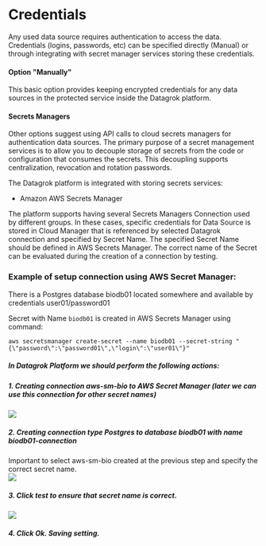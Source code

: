 # Credentials

Any used data source requires authentication to access the data. 
Credentials (logins, passwords, etc) can be specified directly (Manual) or through integrating with secret manager services storing these credentials.

#### Option "Manually"

This basic option provides keeping encrypted credentials for any data sources in the protected service inside the Datagrok platform.

#### Secrets Managers  

Other options suggest using API calls to cloud secrets managers for authentication data sources.
The primary purpose of a secret management services is to allow you to decouple storage of secrets from the code or configuration that consumes the secrets. This decoupling supports centralization, revocation and rotation passwords.

The Datagrok platform is integrated with storing secrets services:

* Amazon AWS Secrets Manager

The platform supports having several Secrets Managers Connection used by different groups.
In these cases, specific credentials for Data Source is stored in Cloud Manager that is referenced by selected Datagrok connection and specified by Secret Name.
The specified Secret Name should be defined in AWS Secrets Manager. 
The correct name of the Secret can be evaluated during the creation of a connection by testing. 

### Example of setup connection using AWS Secret Manager:

There is a Postgres database biodb01 located somewhere and available by credentials user01/password01

Secret with Name `biodb01` is created in AWS Secrets Manager using command:

```aws secretsmanager create-secret --name biodb01 --secret-string "{\"password\":\"password01\",\"login\":\"user01\"}"```


##### In Datagrok Platform we should perform the following actions:
##### 1. Creating connection aws-sm-bio to AWS Secret Manager (later we can use this connection for other secret names)
  ![](data-connection-secret-p01.png)
##### 2. Creating connection type Postgres to database biodb01 with name biodb01-connection
Important to select aws-sm-bio created at the previous step and specify the correct secret name.  
  ![](data-connection-secret-p02.png)
##### 3. Click test to ensure that secret name is correct. 
![](data-connection-secret-p03.png)
##### 4. Click Ok. Saving setting.
##